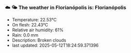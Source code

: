 ### ☁️ 🌤️  The weather in Florianópolis is: Florianópolis

- Temperature: 22.53°C
- On flesh: 22.43°C
- Relative air humidity: 61%
- Rain: 0.0 mm
- Description: Broken clouds
- last updated: 2025-05-12T18:24:59.371396
